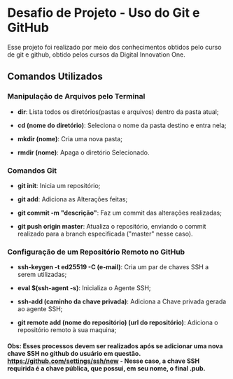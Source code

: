 
# Desafio de Projeto - Uso do Git e GitHub

Esse projeto foi realizado por meio dos conhecimentos obtidos pelo curso de git e github, obtido pelos cursos da Digital Innovation One.

## Comandos Utilizados

### Manipulação de Arquivos pelo Terminal

 - **dir**: Lista todos os diretórios(pastas e arquivos) dentro da pasta atual;
 
 - **cd (nome do diretório)**: Seleciona o nome da pasta destino e entra nela;
 
 - **mkdir (nome)**: Cria uma nova pasta;

 - **rmdir (nome)**: Apaga o diretório Selecionado. 

### Comandos Git

 - **git init**: Inicia um repositório;

 - **git add**: Adiciona as Alterações feitas;

 - **git commit -m "descrição"**: Faz um commit das alterações realizadas;

 - **git push origin master**: Atualiza o repositório, enviando o commit realizado para a branch especificada ("master" nesse caso).

### Configuração de um Repositório Remoto no GitHub

 - **ssh-keygen -t ed25519 -C (e-mail)**: Cria um par de chaves SSH a serem utilizadas;

 - **eval $(ssh-agent -s)**: Inicializa o Agente SSH;

 - **ssh-add (caminho da chave privada)**: Adiciona a Chave privada gerada ao agente SSH;
 
 - **git remote add (nome do repositório) (url do repositório)**: Adiciona o repositório remoto à sua maquina;

#### Obs: Esses processos devem ser realizados após se adicionar uma nova chave SSH no github do usuário em questão. https://github.com/settings/ssh/new - Nesse caso, a chave SSH requirida é a chave pública, que possui, em seu nome, o final **.pub**.